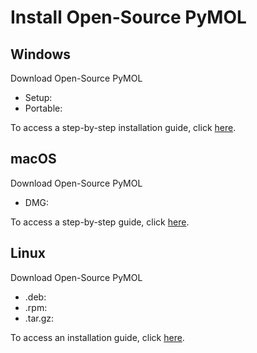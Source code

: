 # Install Open-Source PyMOL
## Windows
Download Open-Source PyMOL

- Setup: []()
- Portable: []()

To access a step-by-step installation guide, click [here](install_windows.md).

## macOS
Download Open-Source PyMOL

- DMG: []()

To access a step-by-step guide, click [here](install_macos.md).

## Linux
Download Open-Source PyMOL

- .deb: []()
- .rpm: []()
- .tar.gz: []()

To access an installation guide, click [here](install_linux.md).
